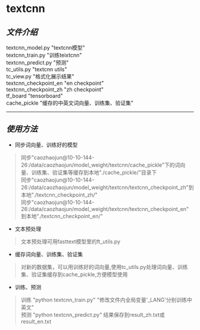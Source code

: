 # **textcnn**  <br>
## *文件介绍* <br>
textcnn_model.py "textcnn模型" <br>
textcnn_train.py "训练teixtcnn" <br>
textcnn_predict.py "预测" <br>
tc_utils.py "textcnn utils" <br>
tc_view.py "格式化展示结果" <br>
textcnn_checkpoint_en "en checkpoint" <br>
textcnn_checkpoint_zh "zh checkpoint" <br>
tf_board "tensorboard" <br>
cache_pickle "缓存的中英文词向量、训练集、验证集" <br>

----

## *使用方法* <br>
* 同步词向量、训练好的模型
> 同步"caozhaojun@10-10-144-26:/data/caozhaojun/model_weight/textcnn/cache_pickle"下的词向量、训练集、验证集等缓存到本地"./cache_pickle/"目录下 <br>
> 同步"caozhaojun@10-10-144-26:/data/caozhaojun/model_weight/textcnn/textcnn_checkpoint_zh"到本地"./textcnn_checkpoint_zh/" <br>
> 同步"caozhaojun@10-10-144-26:/data/caozhaojun/model_weight/textcnn/textcnn_checkpoint_en"到本地"./textcnn_checkpoint_en/"<br>
* 文本预处理
> 文本预处理可用fasttext模型里的ft\_utils.py
* 缓存词向量、训练集、验证集
> 对新的数据集，可以用训练好的词向量,使用tc\_utils.py处理词向量、训练集、验证集缓存到cache\_pickle,方便模型使用<br>
* 训练、预测
> 训练 "python textcnn\_train.py" "修改文件内全局变量'\_LANG'分别训练中英文" <br>
> 预测 "python textcnn\_predict.py" 结果保存到result_zh.txt或result_en.txt <br>






